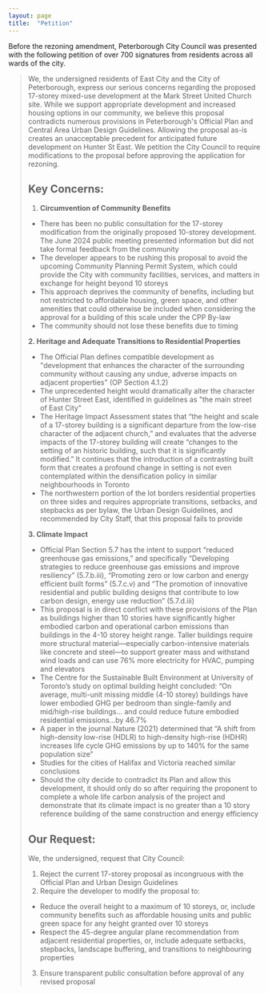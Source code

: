 ```yaml
---
layout: page
title:  "Petition"
---
```

<a name="top"></a>
Before the rezoning amendment, Peterborough City Council was presented with the following petition of over 700 signatures from residents across all wards of the city. 

> We, the undersigned residents of East City and the City of Peterborough, express our serious concerns regarding the proposed 17-storey mixed-use development at the Mark Street United Church site. While we support appropriate development and increased housing options in our community, we believe this proposal contradicts numerous provisions in Peterborough's Official Plan and Central Area Urban Design Guidelines. Allowing the proposal as-is creates an unacceptable precedent for anticipated future development on Hunter St East. We petition the City Council to require modifications to the proposal before approving the application for rezoning.
> 
> ## Key Concerns:
> 
> 1. **Circumvention of Community Benefits**
> - There has been no public consultation for the 17-storey modification from the originally proposed 10-storey development. The June 2024 public meeting presented information but did not take formal feedback from the community
> - The developer appears to be rushing this proposal to avoid the upcoming Community Planning Permit System, which could provide the City with community facilities, services, and matters in exchange for height beyond 10 storeys
> - This approach deprives the community of benefits, including but not restricted to affordable housing, green space, and other amenities that could otherwise be included when considering the approval for a building of this scale under the CPP By-law 
> - The community should not lose these benefits due to timing 
> 
> **2. Heritage and Adequate Transitions to Residential Properties**
> - The Official Plan defines compatible development as "development that enhances the character of the surrounding community without causing any undue, adverse impacts on adjacent properties" (OP Section 4.1.2)
> - The unprecedented height would dramatically alter the character of Hunter Street East, identified in guidelines as "the main street of East City"
> - The Heritage Impact Assessment states that “the height and scale of a 17-storey building is a significant departure from the low-rise character of the adjacent church,” and evaluates that the adverse impacts of the 17-storey building will create “changes to the setting of an historic building, such that it is significantly modified.” It continues that the introduction of a contrasting built form that creates a profound change in setting is not even contemplated within the densification policy in similar neighbourhoods in Toronto
> - The northwestern portion of the lot borders residential properties on three sides and requires appropriate transitions, setbacks, and stepbacks as per bylaw, the Urban Design Guidelines, and recommended by City Staff, that this proposal fails to provide
> 
> **3. Climate Impact**
> - Official Plan Section 5.7 has the intent to support “reduced greenhouse gas emissions,” and specifically “Developing strategies to reduce greenhouse gas emissions and improve resiliency” (5.7.b.iii), “Promoting zero or low carbon and energy efficient built forms” (5.7.c.v) and “The promotion of innovative residential and public building designs that contribute to low carbon design, energy use reduction” (5.7.d.iii)
> - This proposal is in direct conflict with these provisions of the Plan as buildings higher than 10 stories have significantly higher embodied carbon and operational carbon emissions than buildings in the 4-10 storey height range. Taller buildings require more structural material—especially carbon-intensive materials like concrete and steel—to support greater mass and withstand wind loads and can use 76% more electricity for HVAC, pumping and elevators
> - The Centre for the Sustainable Built Environment at University of Toronto’s study on optimal building height concluded: “On average, multi-unit missing middle (4-10 storey) buildings have lower embodied GHG per bedroom than single-family and mid/high-rise buildings… and could reduce future embodied residential emissions…by 46.7%
> - A paper in the journal Nature (2021) determined that “A shift from high-density low-rise (HDLR) to high-density high-rise (HDHR) increases life cycle GHG emissions by up to 140% for the same population size” 
> - Studies for the cities of Halifax and Victoria reached similar conclusions
> - Should the city decide to contradict its Plan and allow this development, it should only do so after requiring the proponent to complete a whole life carbon analysis of the project and demonstrate that its climate impact is no greater than a 10 story reference building of the same construction and energy efficiency
> 
> ## Our Request:
> We, the undersigned, request that City Council:
> 
> 1. Reject the current 17-storey proposal as incongruous with the Official Plan and Urban Design Guidelines
> 2. Require the developer to modify the proposal to:
> - Reduce the overall height to a maximum of 10 storeys, or, include community benefits such as affordable housing units and public green space for any height granted over 10 storeys 
> - Respect the 45-degree angular plane recommendation from adjacent residential properties, or, include adequate setbacks, stepbacks, landscape buffering, and transitions to neighbouring properties
> 3. Ensure transparent public consultation before approval of any revised proposal


